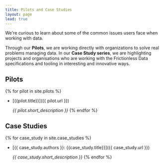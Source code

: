 ```yaml
---
title: Pilots and Case Studies
layout: page
lead: true
---
```


We're curious to learn about some of the common issues users face when
working with data.

Through our **Pilots**, we are working directly with organizations to
solve real problems managing data.  In our **Case Study series**, we
are highlighting projects and organisations who are working with the
Frictionless Data specifications and tooling in interesting and
innovative ways.

## Pilots

{% for pilot in site.pilots %}
* [{{pilot.title}}]({{ pilot.url }})

  *{{ pilot.short_description }}*
{% endfor %}

## Case Studies

{% for case_study in site.case_studies %}
* [{{ case_study.authors }}: {{case_study.title}}]({{ case_study.url }})

  *{{ case_study.short_description }}*
{% endfor %}

